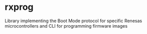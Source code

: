 # rxprog
Library implementing the Boot Mode protocol for specific Renesas microcontrollers and CLI for programming firmware images
